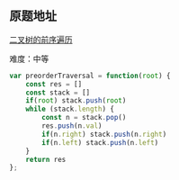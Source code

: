 ## 原题地址
[二叉树的前序遍历](https://leetcode-cn.com/problems/binary-tree-preorder-traversal/)

难度：中等

```js
var preorderTraversal = function(root) {
    const res = []
    const stack = []
    if(root) stack.push(root)
    while (stack.length) {
        const n = stack.pop()
        res.push(n.val)
        if(n.right) stack.push(n.right)
        if(n.left) stack.push(n.left)
    }
    return res
};
```

